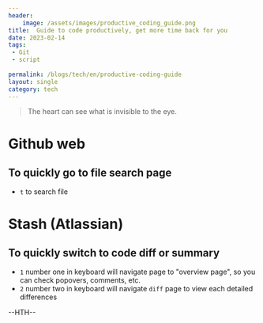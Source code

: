 ```yaml
---
header:
    image: /assets/images/productive_coding_guide.png
title:  Guide to code productively, get more time back for you
date: 2023-02-14
tags:
 - Git
 - script
 
permalink: /blogs/tech/en/productive-coding-guide
layout: single
category: tech
---
```


> The heart can see what is invisible to the eye.

# Github web

## To quickly go to file search page
 - `t` to search file


# Stash (Atlassian)

## To quickly switch to code diff or summary

- `1` number one in keyboard will navigate page to "overview page", so you can check popovers, comments, etc.
- `2` number two in keyboard will navigate `diff` page to view each detailed differences



--HTH--



